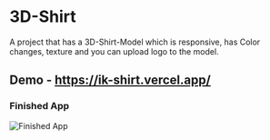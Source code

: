 # 3D-Shirt
A project that has a 3D-Shirt-Model which is responsive, has Color changes, texture and you can upload logo to the model.

## Demo - https://ik-shirt.vercel.app/

### Finished App
![Finished App](https://github.com/IdanKfir/3D-Shirt/blob/main/shirt.gif)
